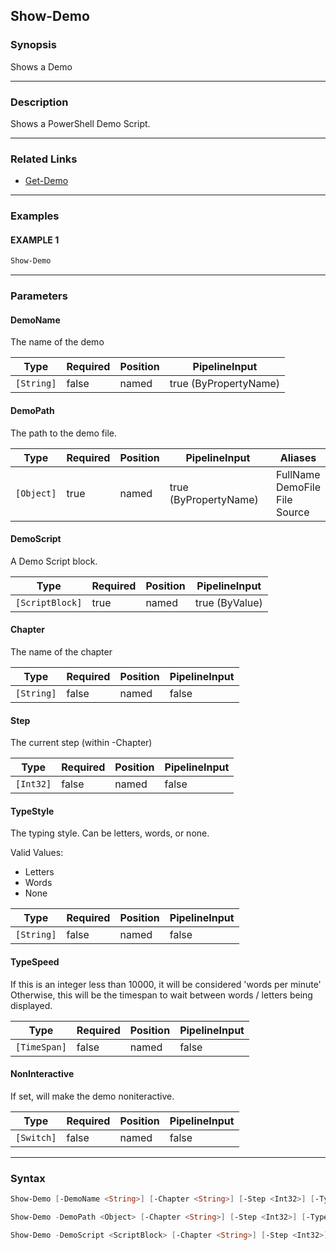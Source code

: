 Show-Demo
---------




### Synopsis
Shows a Demo



---


### Description

Shows a PowerShell Demo Script.



---


### Related Links
* [Get-Demo](Get-Demo.md)





---


### Examples
#### EXAMPLE 1
```PowerShell
Show-Demo
```



---


### Parameters
#### **DemoName**

The name of the demo






|Type      |Required|Position|PipelineInput        |
|----------|--------|--------|---------------------|
|`[String]`|false   |named   |true (ByPropertyName)|



#### **DemoPath**

The path to the demo file.






|Type      |Required|Position|PipelineInput        |Aliases                                  |
|----------|--------|--------|---------------------|-----------------------------------------|
|`[Object]`|true    |named   |true (ByPropertyName)|FullName<br/>DemoFile<br/>File<br/>Source|



#### **DemoScript**

A Demo Script block.






|Type           |Required|Position|PipelineInput |
|---------------|--------|--------|--------------|
|`[ScriptBlock]`|true    |named   |true (ByValue)|



#### **Chapter**

The name of the chapter






|Type      |Required|Position|PipelineInput|
|----------|--------|--------|-------------|
|`[String]`|false   |named   |false        |



#### **Step**

The current step (within -Chapter)






|Type     |Required|Position|PipelineInput|
|---------|--------|--------|-------------|
|`[Int32]`|false   |named   |false        |



#### **TypeStyle**

The typing style.  Can be letters, words, or none.



Valid Values:

* Letters
* Words
* None






|Type      |Required|Position|PipelineInput|
|----------|--------|--------|-------------|
|`[String]`|false   |named   |false        |



#### **TypeSpeed**

If this is an integer less than 10000, it will be considered 'words per minute'
Otherwise, this will be the timespan to wait between words / letters being displayed.






|Type        |Required|Position|PipelineInput|
|------------|--------|--------|-------------|
|`[TimeSpan]`|false   |named   |false        |



#### **NonInteractive**

If set, will make the demo noniteractive.






|Type      |Required|Position|PipelineInput|
|----------|--------|--------|-------------|
|`[Switch]`|false   |named   |false        |





---


### Syntax
```PowerShell
Show-Demo [-DemoName <String>] [-Chapter <String>] [-Step <Int32>] [-TypeStyle <String>] [-TypeSpeed <TimeSpan>] [-NonInteractive] [<CommonParameters>]
```
```PowerShell
Show-Demo -DemoPath <Object> [-Chapter <String>] [-Step <Int32>] [-TypeStyle <String>] [-TypeSpeed <TimeSpan>] [-NonInteractive] [<CommonParameters>]
```
```PowerShell
Show-Demo -DemoScript <ScriptBlock> [-Chapter <String>] [-Step <Int32>] [-TypeStyle <String>] [-TypeSpeed <TimeSpan>] [-NonInteractive] [<CommonParameters>]
```
